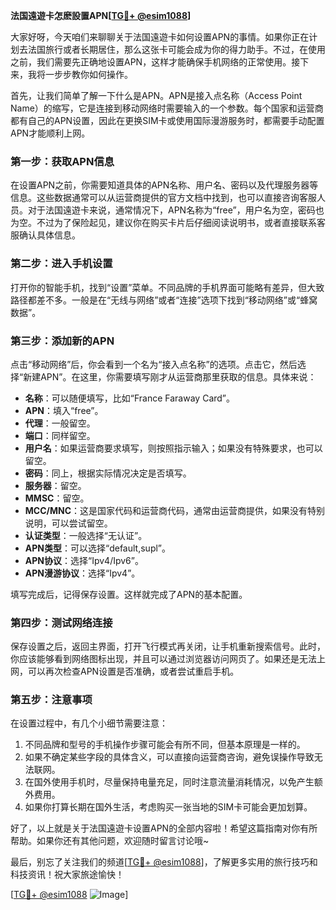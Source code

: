 **法国遠遊卡怎麽設置APN[[TG💪+ @esim1088](https://t.me/s/esim1088)]**

大家好呀，今天咱们来聊聊关于法国遠遊卡如何设置APN的事情。如果你正在计划去法国旅行或者长期居住，那么这张卡可能会成为你的得力助手。不过，在使用之前，我们需要先正确地设置APN，这样才能确保手机网络的正常使用。接下来，我将一步步教你如何操作。

首先，让我们简单了解一下什么是APN。APN是接入点名称（Access Point Name）的缩写，它是连接到移动网络时需要输入的一个参数。每个国家和运营商都有自己的APN设置，因此在更换SIM卡或使用国际漫游服务时，都需要手动配置APN才能顺利上网。

### **第一步：获取APN信息**
在设置APN之前，你需要知道具体的APN名称、用户名、密码以及代理服务器等信息。这些数据通常可以从运营商提供的官方文档中找到，也可以直接咨询客服人员。对于法国遠遊卡来说，通常情况下，APN名称为“free”，用户名为空，密码也为空。不过为了保险起见，建议你在购买卡片后仔细阅读说明书，或者直接联系客服确认具体信息。

### **第二步：进入手机设置**
打开你的智能手机，找到“设置”菜单。不同品牌的手机界面可能略有差异，但大致路径都差不多。一般是在“无线与网络”或者“连接”选项下找到“移动网络”或“蜂窝数据”。

### **第三步：添加新的APN**
点击“移动网络”后，你会看到一个名为“接入点名称”的选项。点击它，然后选择“新建APN”。在这里，你需要填写刚才从运营商那里获取的信息。具体来说：

- **名称**：可以随便填写，比如“France Faraway Card”。
- **APN**：填入“free”。
- **代理**：一般留空。
- **端口**：同样留空。
- **用户名**：如果运营商要求填写，则按照指示输入；如果没有特殊要求，也可以留空。
- **密码**：同上，根据实际情况决定是否填写。
- **服务器**：留空。
- **MMSC**：留空。
- **MCC/MNC**：这是国家代码和运营商代码，通常由运营商提供，如果没有特别说明，可以尝试留空。
- **认证类型**：一般选择“无认证”。
- **APN类型**：可以选择“default,supl”。
- **APN协议**：选择“Ipv4/Ipv6”。
- **APN漫游协议**：选择“Ipv4”。

填写完成后，记得保存设置。这样就完成了APN的基本配置。

### **第四步：测试网络连接**
保存设置之后，返回主界面，打开飞行模式再关闭，让手机重新搜索信号。此时，你应该能够看到网络图标出现，并且可以通过浏览器访问网页了。如果还是无法上网，可以再次检查APN设置是否准确，或者尝试重启手机。

### **第五步：注意事项**
在设置过程中，有几个小细节需要注意：
1. 不同品牌和型号的手机操作步骤可能会有所不同，但基本原理是一样的。
2. 如果不确定某些字段的具体含义，可以直接向运营商咨询，避免误操作导致无法联网。
3. 在国外使用手机时，尽量保持电量充足，同时注意流量消耗情况，以免产生额外费用。
4. 如果你打算长期在国外生活，考虑购买一张当地的SIM卡可能会更加划算。

好了，以上就是关于法国遠遊卡设置APN的全部内容啦！希望这篇指南对你有所帮助。如果你还有其他问题，欢迎随时留言讨论哦~

最后，别忘了关注我们的频道[[TG💪+ @esim1088](https://t.me/s/esim1088)]，了解更多实用的旅行技巧和科技资讯！祝大家旅途愉快！

[[TG💪+ @esim1088](https://t.me/s/esim1088) ![Image](https://i.postimg.cc/4NQfJmqS/Snipaste-2025-05-13-00-14-12.png)]